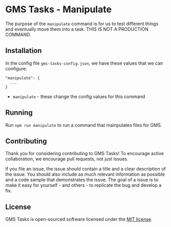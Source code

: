 # GMS Tasks - Manipulate

The purpose of the `manipulate` command is for us to test different things and eventually move them into a task.  THIS IS NOT A PRODUCTION COMMAND.

## Installation

In the config file `gms-tasks-config.json`, we have these values that we can configure:

```
"manipulate": {
  ...
}
```

* `manipulate` - these change the config values for this command

## Running

Run `npm run manipulate` to run a command that mainpulates files for GMS.

## Contributing

Thank you for considering contributing to GMS Tasks! To encourage active collaboration, we encourage pull requests, not just issues.

If you file an issue, the issue should contain a title and a clear description of the issue. You should also include as much relevant information as possible and a code sample that demonstrates the issue. The goal of a issue is to make it easy for yourself - and others - to replicate the bug and develop a fix.

## License

GMS Tasks is open-sourced software licensed under the [MIT license](http://opensource.org/licenses/MIT).
